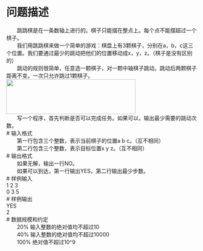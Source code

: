 <div id="pcont1" style="margin-top:20px; display:block;">

# 问题描述

<div class="pdcont">　　跳跳棋是在一条数轴上进行的。棋子只能摆在整点上。每个点不能摆超过一个棋子。<br/>
　　我们用跳跳棋来做一个简单的游戏：棋盘上有3颗棋子，分别在a，b，c这三个位置。我们要通过最少的跳动把他们的位置移动成x，y，z。（棋子是没有区别的）<br/>
　　跳动的规则很简单，任意选一颗棋子，对一颗中轴棋子跳动。跳动后两颗棋子距离不变。一次只允许跳过1颗棋子。<br/>
<img width="342" height="92" src="source/tsinsen/A1229/img/aHR0cDovL3d3dy50c2luc2VuLmNvbS9SZXF1aXJlRmlsZS5kbz9maWQ9OTVxNk5UeTQ=.do"/><br/>
　　写一个程序，首先判断是否可以完成任务。如果可以，输出最少需要的跳动次数。</div>
# 输入格式

<div class="pdcont">　　第一行包含三个整数，表示当前棋子的位置a b c。（互不相同）<br/>
　　第二行包含三个整数，表示目标位置x y z。（互不相同）</div>
# 输出格式

<div class="pdcont">　　如果无解，输出一行NO。<br/>
　　如果可以到达，第一行输出YES，第二行输出最少步数。</div>
# 样例输入

<div class="pddata">1 2 3<br/>
0 3 5</div>
# 样例输出

<div class="pddata">YES<br/>
2</div>
# 数据规模和约定

<div class="pdcont">　　20% 输入整数的绝对值均不超过10<br/>
　　40% 输入整数的绝对值均不超过10000<br/>
　　100% 绝对值不超过10^9</div>

</div>